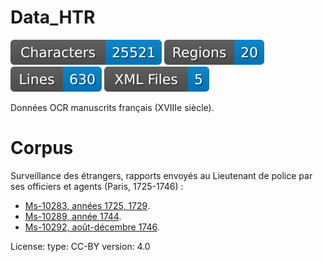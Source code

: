 # Data_HTR

![characters badge](badges/characters.svg) ![regions badge](badges/regions.svg) ![lines badge](badges/lines.svg) ![files badge](badges/files.svg)

 Données OCR manuscrits français (XVIIIe siècle).

# Corpus

Surveillance des étrangers, rapports envoyés au Lieutenant de police par ses officiers et agents (Paris, 1725-1746) :

<ul>
	<li><a href="https://gallica.bnf.fr/ark:/12148/btv1b10724224z">Ms-10283, années 1725, 1729</a>.</li>
	<li><a href="https://gallica.bnf.fr/ark:/12148/btv1b107242563">Ms-10289, année 1744</a>.</li>
	<li><a href="https://gallica.bnf.fr/ark:/12148/btv1b107241145">Ms-10292, août-décembre 1746</a>.</li>
</ul>



License:
  type: CC-BY
  version: 4.0
